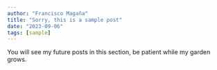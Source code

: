 ```yaml
---
author: "Francisco Magaña"
title: "Sorry, this is a sample post"
date: "2023-09-06"
tags: [sample]
---
```


You will see my future posts in this section, be patient while my garden grows.